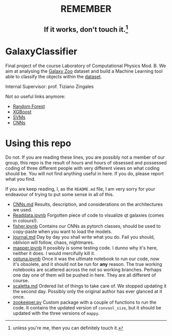 # <p align='center'> REMEMBER </p>
## <p align='center'> If it works, don't touch it.[^1] </p>
[^1]: unless you're me, then you can definitely touch it.


# GalaxyClassifier
Final project of the course Laboratory of Computational Physics Mod. B. We aim at analysing the [Galaxy Zoo](https://www.zooniverse.org/projects/zookeeper/galaxy-zoo/classify) dataset and build a Machine Learning tool able to classify the objects within the [dataset](https://www.kaggle.com/competitions/galaxy-zoo-the-galaxy-challenge/data). 

Internal Supervisor: prof. Tiziano Zingales

Not so useful links anymore:

- [Random Forest](https://scikit-learn.org/stable/modules/generated/sklearn.ensemble.RandomForestClassifier.html)
- [XGBoost](https://www.kaggle.com/code/stuarthallows/using-xgboost-with-scikit-learn)
- [SVMs](https://scikit-learn.org/stable/modules/svm.html)
- [CNNs](https://www.tensorflow.org/tutorials/images/cnn)


# Using this repo
Do not. If you are reading these lines, you are possibly not a member of our group, this repo is the result of hours and hours of obsessed and possessed coding of three different people with very different views on what coding should be. You will not find anything useful in here. If you do, please report what you find. 

If you are keep reading, I, as the `README.md` file, I am very sorry for your endeavour of trying to put some sense in all of this.

* [CNNs.md](https://github.com/margherita-lera/GalaxyClassifier/blob/main/CNNs.md) Results, description, and considerations on the architectures we used.
* [Readdata.ipynb](https://github.com/margherita-lera/GalaxyClassifier/blob/main/Readdata.ipynb) Forgotten piece of code to visualize qt galaxies (comes in colours!).
* [fisher.ipynb](https://github.com/margherita-lera/GalaxyClassifier/blob/main/fisher.ipynb) Contains our CNNs as pytorch classes, should be used to copy-paste when you want to load the models.
* [journal.md](https://github.com/margherita-lera/GalaxyClassifier/blob/main/journal.md) Day by day you shall write what you do. Fail you should, oblivion will follow, chaos, nightmares.
* [mapper.ipynb](https://github.com/margherita-lera/GalaxyClassifier/blob/main/mapper.ipynb) It possibly is some testing code. I dunno why it's here, neither it does. I would mercifully kill it.
* [optuna.ipynb](https://github.com/margherita-lera/GalaxyClassifier/blob/main/optuna.ipynb) Once it was the ultimate notebook to run our code, now it's obsolete, and it should not be run for **any** reason. The true working notebooks are scattered across the not so working branches. Perhaps one day one of them will be pushed in here. They are all different of course.
* [scaletta.md](https://github.com/margherita-lera/GalaxyClassifier/blob/main/scaletta.md) Ordered list of things to take care of. We stopped updating it the second day. Possibly only the original author has ever glanced at it once.
* [zookeeper.py](https://github.com/margherita-lera/GalaxyClassifier/blob/main/zookeeper.py) Custom package with a couple of functions to run the code. It contains the updated version of `convool_size`, but it should be updated with the three versions of `mappy`.